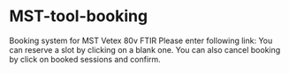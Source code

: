 # MST-tool-booking
Booking system for MST Vetex 80v FTIR
Please enter following link:
You can reserve a slot by clicking on a blank one. You can also cancel booking by click on booked sessions and confirm.
